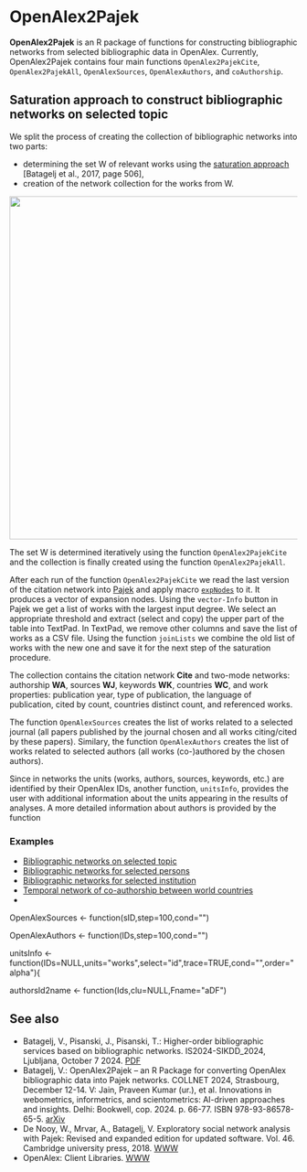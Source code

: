 # OpenAlex2Pajek

**OpenAlex2Pajek** is an R package of functions for constructing bibliographic networks from selected bibliographic data in OpenAlex. Currently, OpenAlex2Pajek contains four main functions `OpenAlex2PajekCite`, `OpenAlex2PajekAll`, `OpenAlexSources`, `OpenAlexAuthors`, and `coAuthorship`.

## Saturation approach to construct bibliographic networks on selected topic

We split the process of creating the collection of bibliographic networks into two parts:

  - determining the set W of relevant works using the [saturation approach](https://link.springer.com/article/10.1007/s11192-017-2522-8) [Batagelj et al., 2017, page 506],
  - creation of the network collection for the works from W.

<img src="https://github.com/user-attachments/assets/4b110be2-c6c5-4d91-9992-44cf9703a4d8" width="600" />


The set W is determined iteratively using the function `OpenAlex2PajekCite` and the collection is finally created using the function `OpenAlex2PajekAll`.

After each run of the function `OpenAlex2PajekCite` we read the last version of the citation network into [Pajek](http://mrvar.fdv.uni-lj.si/pajek/) and apply macro [`expNodes`](https://raw.githubusercontent.com/bavla/OpenAlex/refs/heads/main/code/expNodes.mcr) to it. It produces a vector of expansion nodes. Using the `vector-Info` button in Pajek we get a list of works with the largest input degree. We select an appropriate threshold and extract (select and copy) the upper part of the table into TextPad. In TextPad, we remove other columns and save the list of works as a CSV file. Using the function `joinLists` we combine the old list of works with the new one and save it for the next step of the saturation procedure.

The collection contains the citation network **Cite** and two-mode networks: authorship **WA**, sources **WJ**, keywords **WK**, countries **WC**, and work properties: publication year, type of publication, the language of publication, cited by count, countries distinct count, and referenced works.

The function `OpenAlexSources` creates the list of works related to a selected journal (all papers published by the journal chosen and all works citing/cited by these papers). Similary, the function `OpenAlexAuthors` creates the list of works related to selected authors (all works (co-)authored by the chosen authors).

Since in networks the units (works, authors, sources, keywords, etc.) are identified by their OpenAlex IDs, another function, `unitsInfo`, provides the user with additional information about the units appearing in the results of analyses. A more detailed information about authors is provided by the function 

### Examples

- [Bibliographic networks on selected topic](./doc/topic.md)
- [Bibliographic networks for selected persons](./doc/persons.md)
- [Bibliographic networks for selected institution](./doc/institution.md)
- [Temporal network of co-authorship between world countries](./doc/worldco.md)
- 

OpenAlexSources <- function(sID,step=100,cond="")

OpenAlexAuthors <- function(IDs,step=100,cond="")

unitsInfo <- function(IDs=NULL,units="works",select="id",trace=TRUE,cond="",order="alpha"){

authorsId2name <- function(Ids,clu=NULL,Fname="aDF")


## See also

  - Batagelj, V., Pisanski, J., Pisanski, T.: Higher-order bibliographic services based on bibliographic networks. IS2024-SIKDD_2024, Ljubljana, October 7 2024. [PDF](https://doi.org/10.70314/is.2024.sikdd.12) 
  - Batagelj, V.: OpenAlex2Pajek – an R Package for converting OpenAlex bibliographic data into Pajek networks.  COLLNET 2024, Strasbourg, December 12-14. V: Jain, Praveen Kumar (ur.), et al. Innovations in webometrics, informetrics, and scientometrics: AI-driven approaches and insights. Delhi: Bookwell, cop. 2024. p. 66-77. ISBN 978-93-86578-65-5. [arXiv](https://arxiv.org/abs/2501.06656)
  - De Nooy, W., Mrvar, A., Batagelj, V. Exploratory social network analysis with Pajek: Revised and expanded edition for updated software. Vol. 46. Cambridge university press, 2018. [WWW](https://core-prod.cambridgecore.org/core/books/exploratory-social-network-analysis-with-pajek/6F8EE2512CB7C6D233DB2DAC3886D4F5)
  - OpenAlex: Client Libraries. [WWW](https://docs.openalex.org/how-to-use-the-api/api-overview#client-libraries)




